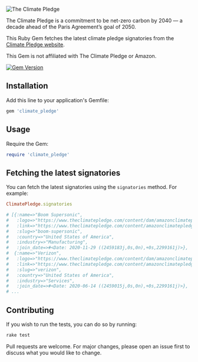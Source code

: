 ![The Climate Pledge](https://www.theclimatepledge.com/content/dam/amazonclimatepledge/logos/new-logo-color.svg)

The Climate Pledge is a commitment to be net-zero carbon by 2040 — a decade ahead of the Paris Agreement’s goal of 2050.

This Ruby Gem fetches the latest climate pledge signatories from the [Climate Pledge website](https://www.theclimatepledge.com/).

This Gem is not affiliated with The Climate Pledge or Amazon.

[![Gem Version](https://badge.fury.io/rb/climate_pledge.svg)](https://badge.fury.io/rb/climate_pledge)

## Installation

Add this line to your application's Gemfile:

```ruby
gem 'climate_pledge'
```

## Usage

Require the Gem:

```ruby
require 'climate_pledge'
```

## Fetching the latest signatories

You can fetch the latest signatories using the `signatories` method. For example:

```ruby
ClimatePledge.signatories

# [{:name=>"Boom Supersonic",
#   :logo=>"https://www.theclimatepledge.com/content/dam/amazonclimatepledge/signatory-logo/Boom - Desktop.png",
#   :link=>"https://www.theclimatepledge.com/content/amazonclimatepledge/us/en/Signatories/boom-supersonic.html",
#   :slug=>"boom-supersonic",
#   :country=>"United States of America",
#   :industry=>"Manufacturing",
#   :join_date=>#<Date: 2020-11-29 ((2459183j,0s,0n),+0s,2299161j)>},
#  {:name=>"Verizon",
#   :logo=>"https://www.theclimatepledge.com/content/dam/amazonclimatepledge/signatory-logo/Verizon - Desktop.png",
#   :link=>"https://www.theclimatepledge.com/content/amazonclimatepledge/us/en/Signatories/verizon.html",
#   :slug=>"verizon",
#   :country=>"United States of America",
#   :industry=>"Services",
#   :join_date=>#<Date: 2020-06-14 ((2459015j,0s,0n),+0s,2299161j)>},
# ...
```

## Contributing

If you wish to run the tests, you can do so by running:

```bash
rake test
```

Pull requests are welcome. For major changes, please open an issue first to discuss what you would like to change.
